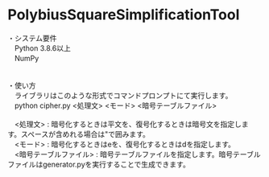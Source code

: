 # PolybiusSquareSimplificationTool
・システム要件<br>
　Python 3.8.6以上<br>
　NumPy<br>
<br><br>
・使い方<br>
　ライブラリはこのような形式でコマンドプロンプトにて実行します。<br>
　python cipher.py <処理文> <モード> <暗号テーブルファイル><br>
<br>
　<処理文> : 暗号化するときは平文を、復号化するときは暗号文を指定します。スペースが含めれる場合は"で囲みます。<br>
　<モード> : 暗号化するときはeを、復号化するときはdを指定します。<br>
　<暗号テーブルファイル> : 暗号テーブルファイルを指定します。暗号テーブルファイルはgenerator.pyを実行することで生成できます。<br>
